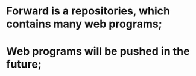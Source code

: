 # Forward is a repositories, which contains many web programs;
# Web programs will be pushed in the future;
